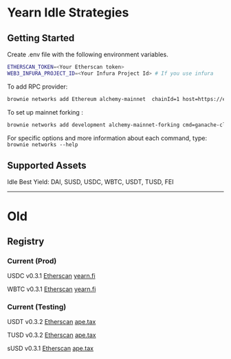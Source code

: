 # Yearn Idle Strategies

## Getting Started
Create .env file with the following environment variables.
```bash
ETHERSCAN_TOKEN=<Your Etherscan token>
WEB3_INFURA_PROJECT_ID=<Your Infura Project Id> # If you use infura
```


To add RPC provider:
```bash
brownie networks add Ethereum alchemy-mainnet  chainId=1 host=https://eth-mainnet.alchemyapi.io/v2/<ALCHEMY_API_KEY> explorer=https://api.etherscan.io/api muticall2=0x5BA1e12693Dc8F9c48aAD8770482f4739bEeD696
```

To set up mainnet forking :
```bash
brownie networks add development alchemy-mainnet-forking cmd=ganache-cli fork=alchemy-mainnet mnemonic=brownie port=8545 accounts=10 host=http://127.0.0.1 timeout=120
```

For specific options and more information about each command, type:
`brownie networks --help`

## Supported Assets
Idle Best Yield: DAI, SUSD, USDC, WBTC, USDT, TUSD, FEI

----

# Old

## Registry

### Current (Prod)

USDC v0.3.1 [Etherscan](https://etherscan.io/address/0x79B3D0A9513C49D7Ea4BD6868a08aD966eC18f46) [yearn.fi](https://yearn.fi/invest/0x5f18C75AbDAe578b483E5F43f12a39cF75b973a9)

WBTC v0.3.1 [Etherscan](https://etherscan.io/address/0x3E14d864E4e82eD98849Bf666971f39Cf49Ca986) [yearn.fi](https://yearn.fi/invest/0xcB550A6D4C8e3517A939BC79d0c7093eb7cF56B5)

### Current (Testing)

USDT v0.3.2 [Etherscan](https://etherscan.io/address/0xaC05d96ba2A6252121E2a38c1F37657148d8CF80) [ape.tax](https://ape.tax/idletether)

TUSD v0.3.2 [Etherscan](https://etherscan.io/address/0x7f2CcF4e38599C4b4a1FB4aC33B32a4796aCcC03) [ape.tax](https://ape.tax/trueidle)

sUSD v0.3.1 [Etherscan](https://etherscan.io/address/0xA04fE40eD8a8a8d657E41276ec9e9Ee877675e34#code) [ape.tax](https://ape.tax/susdidle)
